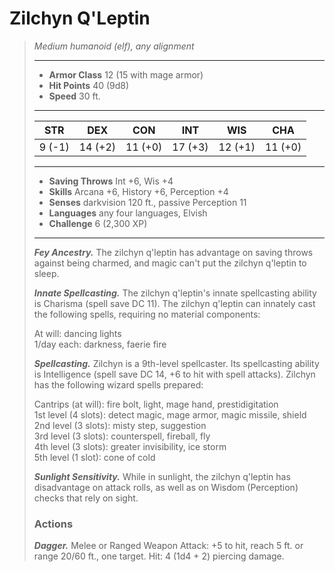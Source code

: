 # Zilchyn Q'Leptin
>*Medium humanoid (elf), any alignment*
>___
>- **Armor Class** 12 (15 with mage armor)
>- **Hit Points** 40 (9d8)
>- **Speed** 30 ft.
>___
>|STR|DEX|CON|INT|WIS|CHA|
>|:---:|:---:|:---:|:---:|:---:|:---:|
>|9 (-1)|14 (+2)|11 (+0)|17 (+3)|12 (+1)|11 (+0)|
>___
>- **Saving Throws** Int +6, Wis +4
>- **Skills** Arcana +6, History +6, Perception +4
>- **Senses** darkvision 120 ft., passive Perception 11
>- **Languages** any four languages, Elvish
>- **Challenge** 6 (2,300 XP)
>___
>***Fey Ancestry.*** The zilchyn q'leptin has advantage on saving throws against being charmed, and magic can't put the zilchyn q'leptin to sleep.  
>
>***Innate Spellcasting.*** The zilchyn q'leptin's innate spellcasting ability is Charisma (spell save DC 11). The zilchyn q'leptin can innately cast the following spells, requiring no material components:  
>
>At will: dancing lights  
>1/day each: darkness, faerie fire  
>
>
>***Spellcasting.*** Zilchyn is a 9th-level spellcaster. Its spellcasting ability is Intelligence (spell save DC 14, +6 to hit with spell attacks). Zilchyn has the following wizard spells prepared:  
>
>Cantrips (at will): fire bolt, light, mage hand, prestidigitation  
>1st level (4 slots): detect magic, mage armor, magic missile, shield  
>2nd level (3 slots): misty step, suggestion  
>3rd level (3 slots): counterspell, fireball, fly  
>4th level (3 slots): greater invisibility, ice storm  
>5th level (1 slot): cone of cold  
>
>
>***Sunlight Sensitivity.*** While in sunlight, the zilchyn q'leptin has disadvantage on attack rolls, as well as on Wisdom (Perception) checks that rely on sight.  
>
>### Actions
>***Dagger.*** Melee  or Ranged Weapon Attack: +5 to hit, reach 5 ft. or range 20/60 ft., one target. Hit: 4 (1d4 + 2) piercing damage.